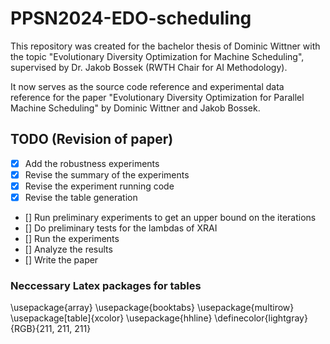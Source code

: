# PPSN2024-EDO-scheduling

This repository was created for the bachelor thesis of Dominic Wittner with the topic "Evolutionary Diversity Optimization for Machine Scheduling", supervised by Dr. Jakob Bossek (RWTH Chair for AI Methodology).

It now serves as the source code reference and experimental data reference for the paper "Evolutionary Diversity Optimization for Parallel Machine Scheduling" by Dominic Wittner and Jakob Bossek.

## TODO (Revision of paper)

- [X] Add the robustness experiments
- [X] Revise the summary of the experiments
- [X] Revise the experiment running code
- [X] Revise the table generation
- [] Run preliminary experiments to get an upper bound on the iterations
- [] Do preliminary tests for the lambdas of XRAI
- [] Run the experiments
- [] Analyze the results
- [] Write the paper

### Neccessary Latex packages for tables
\usepackage{array}
\usepackage{booktabs}
\usepackage{multirow}
\usepackage[table]{xcolor}
\usepackage{hhline}
\definecolor{lightgray}{RGB}{211, 211, 211}